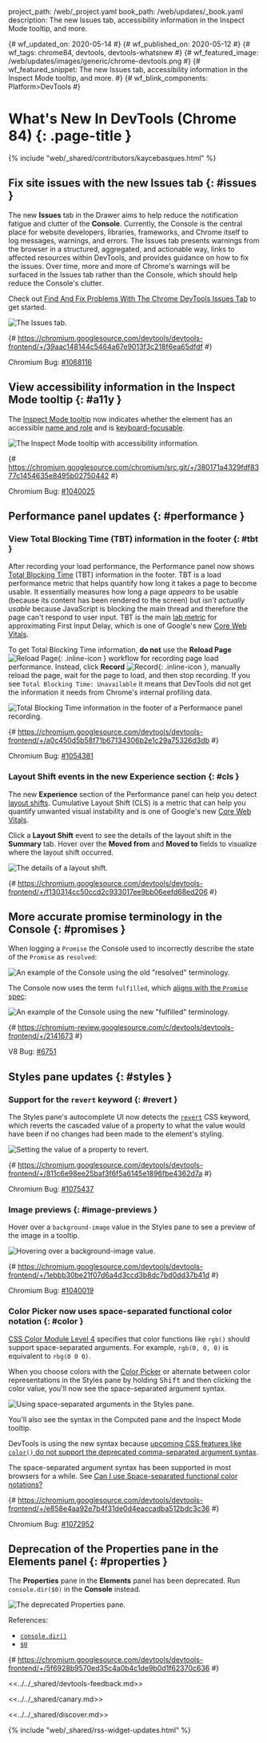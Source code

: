 project_path: /web/_project.yaml
book_path: /web/updates/_book.yaml
description: The new Issues tab, accessibility information in the Inspect Mode tooltip, and more.

{# wf_updated_on: 2020-05-14 #}
{# wf_published_on: 2020-05-12 #}
{# wf_tags: chrome84, devtools, devtools-whatsnew #}
{# wf_featured_image: /web/updates/images/generic/chrome-devtools.png #}
{# wf_featured_snippet: The new Issues tab, accessibility information in the Inspect Mode tooltip, and more. #}
{# wf_blink_components: Platform>DevTools #}

# What's New In DevTools (Chrome 84) {: .page-title }

{% include "web/_shared/contributors/kaycebasques.html" %}

## Fix site issues with the new Issues tab {: #issues }

The new **Issues** tab in the Drawer aims to help reduce the notification 
fatigue and clutter of the **Console**. Currently, the Console is the central
place for website developers, libraries, frameworks, and Chrome itself to log
messages, warnings, and errors. The Issues tab presents warnings from the
browser in a structured, aggregated, and actionable way, links to affected resources
within DevTools, and provides guidance on how to fix the issues. Over time, more
and more of Chrome's warnings will be surfaced in the Issues tab rather than the Console,
which should help reduce the Console's clutter.

Check out [Find And Fix Problems With The Chrome DevTools Issues Tab](/web/tools/chrome-devtools/issues/)
to get started.

![The Issues tab.](/web/updates/images/2020/05/issues.jpg)

{# https://chromium.googlesource.com/devtools/devtools-frontend/+/39aac148144c5464a67e9013f3c218f6ea65dfdf #}

Chromium Bug: [#1068116](https://crbug.com/1068116)

## View accessibility information in the Inspect Mode tooltip {: #a11y }

The [Inspect Mode tooltip](/web/updates/2019/01/devtools#inspect) now
indicates whether the element has an accessible
[name and role](https://web.dev/labels-and-text-alternatives/)
and is [keyboard-focusable](https://web.dev/control-focus-with-tabindex/).

![The Inspect Mode tooltip with accessibility information.](/web/updates/images/2020/05/a11y.jpg)

{# https://chromium.googlesource.com/chromium/src.git/+/380171a4329fdf8377c1454635e8495b02750442 #}

Chromium Bug: [#1040025](https://crbug.com/1040025)

## Performance panel updates {: #performance }

### View Total Blocking Time (TBT) information in the footer {: #tbt }

After recording your load performance, the Performance panel now shows
[Total Blocking Time](https://web.dev/tbt/) (TBT) information in the footer.
TBT is a load performance metric that helps quantify how long it takes a page
to become usable. It essentially measures how long a page *appears* to be usable
(because its content has been rendered to the screen) but *isn't actually usable*
because JavaScript is blocking the main thread and therefore the page can't respond
to user input. TBT is the main [lab metric](https://web.dev/how-to-measure-speed/#lab-data-vs-field-data)
for approximating First Input Delay, which is one of Google's new
[Core Web Vitals][CWV].

To get Total Blocking Time information, **do not** use the **Reload Page**
![Reload Page](/web/tools/chrome-devtools/evaluate-performance/imgs/reload-page.png){: .inline-icon } 
workflow for recording page load performance. Instead, click **Record** 
![Record](/web/tools/chrome-devtools/evaluate-performance/imgs/record.png){: .inline-icon },
manually reload the page, wait for the page to load, and then stop recording.
If you see `Total Blocking Time: Unavailable` it means that DevTools did not get the
information it needs from Chrome's internal profiling data.

![Total Blocking Time information in the footer of a Performance panel recording.](/web/updates/images/2020/05/tbt.jpg)

{# https://chromium.googlesource.com/devtools/devtools-frontend/+/a0c450d5b58f71b67134306b2e1c29a75326d3db #}

Chromium Bug: [#1054381](https://crbug.com/1054381)

### Layout Shift events in the new Experience section {: #cls }

The new **Experience** section of the Performance panel can help you detect
[layout shifts](https://web.dev/cls/). Cumulative Layout Shift (CLS) is a metric that can
help you quantify unwanted visual instability and is one of Google's new [Core Web Vitals][CWV].

Click a **Layout Shift** event to see the details of the layout shift in the **Summary** tab.
Hover over the **Moved from** and **Moved to** fields to visualize where the layout shift
occurred.

![The details of a layout shift.](/web/updates/images/2020/05/cls.jpg)

{# https://chromium.googlesource.com/devtools/devtools-frontend/+/f130314cc50ccd2c933017ee9bb06eefd68ed206 #}

## More accurate promise terminology in the Console {: #promises }

When logging a `Promise` the Console used to incorrectly describe the state of the `Promise`
as `resolved`:

![An example of the Console using the old "resolved" terminology.](/web/updates/images/2020/05/resolved.jpg)

The Console now uses the term `fulfilled`, which [aligns with the `Promise` spec](https://github.com/domenic/promises-unwrapping/blob/master/docs/states-and-fates.md):

![An example of the Console using the new "fulfilled" terminology.](/web/updates/images/2020/05/fulfilled.jpg)

{# https://chromium-review.googlesource.com/c/devtools/devtools-frontend/+/2141673 #}

V8 Bug: [#6751](https://bugs.chromium.org/p/v8/issues/detail?id=6751)

## Styles pane updates {: #styles }

### Support for the `revert` keyword {: #revert }

[revert]: https://developer.mozilla.org/en-US/docs/Web/CSS/revert
[revert-bcd]: https://developer.mozilla.org/en-US/docs/Web/CSS/revert#Browser_compatibility

The Styles pane's autocomplete UI now detects the [`revert`][revert] CSS keyword, which
reverts the cascaded value of a property to what the value would have been if no changes
had been made to the element's styling.

![Setting the value of a property to revert.](/web/updates/images/2020/05/revert.jpg)

{# https://chromium.googlesource.com/devtools/devtools-frontend/+/811c6e98ee25baf3f6f5a6145e1896fbe4362d7a #}

Chromium Bug: [#1075437](https://crbug.com/1075437)

### Image previews {: #image-previews }

Hover over a `background-image` value in the Styles pane to see a preview of
the image in a tooltip.

![Hovering over a background-image value.](/web/updates/images/2020/05/image-preview.jpg)

{# https://chromium.googlesource.com/devtools/devtools-frontend/+/1ebbb30be21f07d6a4d3ccd3b8dc7bd0dd37b41d #}

Chromium Bug: [#1040019](https://crbug.com/1040019)

### Color Picker now uses space-separated functional color notation {: #color }

[CSS Color Module Level 4](https://drafts.csswg.org/css-color/#changes-from-3)
specifies that color functions like `rgb()` should support space-separated
arguments. For example, `rgb(0, 0, 0)` is equivalent to `rbg(0 0 0)`.

When you choose colors with the [Color Picker](/web/tools/chrome-devtools/css/reference#color-picker)
or alternate between color representations in the Styles pane by holding <kbd>Shift</kbd> and then
clicking the color value, you'll now see the space-separated argument syntax.

![Using space-separated arguments in the Styles pane.](/web/updates/images/2020/05/color.jpg)

You'll also see the syntax in the Computed pane and the Inspect Mode tooltip. 

DevTools is using the new syntax because [upcoming CSS features like `color()` do not
support the deprecated comma-separated argument syntax](https://twitter.com/mathias/status/1253242715304857601).

The space-separated argument syntax has been supported in most browsers for a while. 
See [Can I use Space-separated functional color notations?](https://caniuse.com/#feat=mdn-css_types_color_space_separated_functional_notation)

{# https://chromium.googlesource.com/devtools/devtools-frontend/+/e858e4aa92e7b4f31de0d4eaccadba512bdc3c36 #}

Chromium Bug: [#1072952](https://crbug.com/1072952)

## Deprecation of the **Properties** pane in the Elements panel {: #properties }

The **Properties** pane in the **Elements** panel has been deprecated.
Run `console.dir($0)` in the **Console** instead.

![The deprecated Properties pane.](/web/updates/images/2020/05/properties.jpg)

References:

* [`console.dir()`](/web/tools/chrome-devtools/console/api#dir)
* [`$0`](/web/tools/chrome-devtools/console/utilities#dom)

{# https://chromium.googlesource.com/devtools/devtools-frontend/+/5f6928b9570ed35c4a0b4c1de9b0d1f62370c636 #}

<<../../_shared/devtools-feedback.md>>

<<../../_shared/canary.md>>

<<../../_shared/discover.md>>

{% include "web/_shared/rss-widget-updates.html" %}

[CWV]: https://web.dev/vitals/#core-web-vitals
